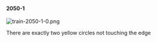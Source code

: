 #### 2050-1
![train-2050-1-0.png](https://github.com/lil-lab/nlvr/raw/master/nlvr/train/images/55/train-2050-1-0.png "train-2050-1-0.png")

There are exactly two yellow circles not touching the edge